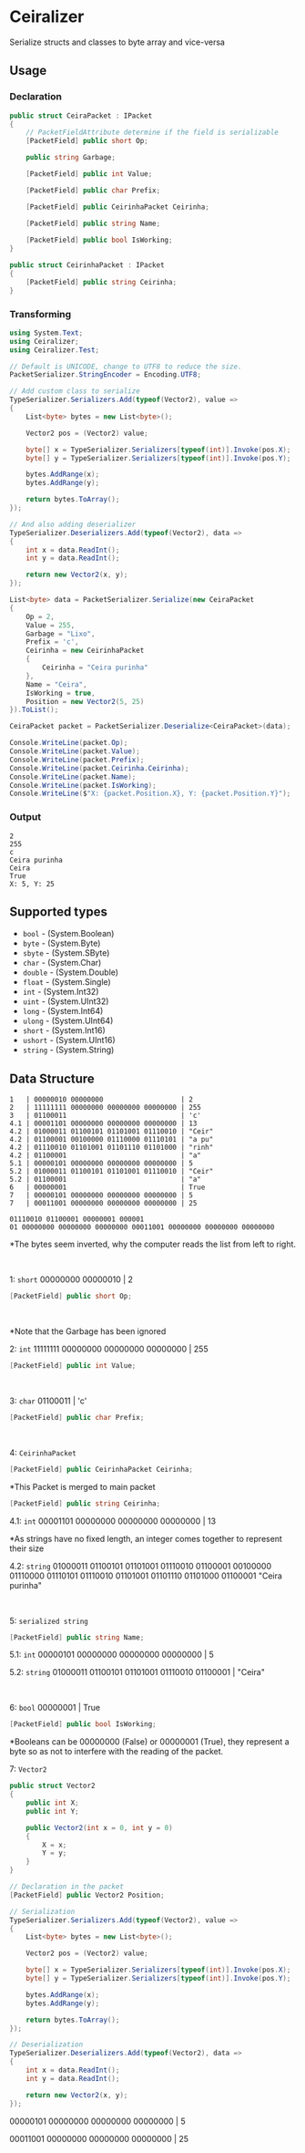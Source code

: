# Ceiralizer

Serialize structs and classes to byte array and vice-versa

## Usage

### Declaration
```c#
public struct CeiraPacket : IPacket
{
    // PacketFieldAttribute determine if the field is serializable
    [PacketField] public short Op;

    public string Garbage;

    [PacketField] public int Value;

    [PacketField] public char Prefix;

    [PacketField] public CeirinhaPacket Ceirinha;

    [PacketField] public string Name;
    
    [PacketField] public bool IsWorking;
}

public struct CeirinhaPacket : IPacket
{
    [PacketField] public string Ceirinha;
}
```

### Transforming
```c#
using System.Text;
using Ceiralizer;
using Ceiralizer.Test;

// Default is UNICODE, change to UTF8 to reduce the size.
PacketSerializer.StringEncoder = Encoding.UTF8;

// Add custom class to serialize
TypeSerializer.Serializers.Add(typeof(Vector2), value =>
{
    List<byte> bytes = new List<byte>();

    Vector2 pos = (Vector2) value;

    byte[] x = TypeSerializer.Serializers[typeof(int)].Invoke(pos.X);
    byte[] y = TypeSerializer.Serializers[typeof(int)].Invoke(pos.Y);

    bytes.AddRange(x);
    bytes.AddRange(y);

    return bytes.ToArray();
});

// And also adding deserializer
TypeSerializer.Deserializers.Add(typeof(Vector2), data =>
{
    int x = data.ReadInt();
    int y = data.ReadInt();

    return new Vector2(x, y);
});

List<byte> data = PacketSerializer.Serialize(new CeiraPacket
{
    Op = 2,
    Value = 255,
    Garbage = "Lixo",
    Prefix = 'c',
    Ceirinha = new CeirinhaPacket
    {
        Ceirinha = "Ceira purinha"
    },
    Name = "Ceira",
    IsWorking = true,
    Position = new Vector2(5, 25)
}).ToList();

CeiraPacket packet = PacketSerializer.Deserialize<CeiraPacket>(data);

Console.WriteLine(packet.Op);
Console.WriteLine(packet.Value);
Console.WriteLine(packet.Prefix);
Console.WriteLine(packet.Ceirinha.Ceirinha);
Console.WriteLine(packet.Name);
Console.WriteLine(packet.IsWorking);
Console.WriteLine($"X: {packet.Position.X}, Y: {packet.Position.Y}");
```

### Output
```text
2
255
c
Ceira purinha
Ceira
True
X: 5, Y: 25
```

## Supported types

- `bool` - (System.Boolean)
- `byte` - (System.Byte)
- `sbyte` - (System.SByte)
- `char` - (System.Char)
- `double` - (System.Double)
- `float` - (System.Single)
- `int` - (System.Int32)
- `uint` - (System.UInt32)
- `long` - (System.Int64)
- `ulong` - (System.UInt64)
- `short` - (System.Int16)
- `ushort` - (System.UInt16)
- `string` - (System.String)

## Data Structure

```text
1   | 00000010 00000000                   | 2
2   | 11111111 00000000 00000000 00000000 | 255
3   | 01100011                            | 'c'
4.1 | 00001101 00000000 00000000 00000000 | 13
4.2 | 01000011 01100101 01101001 01110010 | "Ceir"
4.2 | 01100001 00100000 01110000 01110101 | "a pu"
4.2 | 01110010 01101001 01101110 01101000 | "rinh"
4.2 | 01100001                            | "a"
5.1 | 00000101 00000000 00000000 00000000 | 5
5.2 | 01000011 01100101 01101001 01110010 | "Ceir"
5.2 | 01100001                            | "a"
6   | 00000001                            | True
7   | 00000101 00000000 00000000 00000000 | 5
7   | 00011001 00000000 00000000 00000000 | 25

01110010 01100001 00000001 000001
01 00000000 00000000 00000000 00011001 00000000 00000000 00000000
```

*The bytes seem inverted, why the computer reads the list from left to right.

<br/>

1: `short` 00000000 00000010 | 2 
```c#
[PacketField] public short Op;
```

<br/>

*Note that the Garbage has been ignored

2: `int` 11111111 00000000 00000000 00000000 | 255
```c#
[PacketField] public int Value;
```

<br/>

3: `char` 01100011 | 'c'
```c#
[PacketField] public char Prefix;
```

<br/>

4: `CeirinhaPacket`
```c#
[PacketField] public CeirinhaPacket Ceirinha;
```

*This Packet is merged to main packet

```c#
[PacketField] public string Ceirinha;
```

4.1: `int` 00001101 00000000 00000000 00000000 | 13

*As strings have no fixed length, an integer comes together to represent their size

4.2: `string` 01000011 01100101 01101001 01110010 01100001 00100000 01110000 01110101 01110010 01101001 01101110 01101000 01100001 "Ceira purinha"

<br/>

5: `serialized string`
```c#
[PacketField] public string Name;
```

5.1: `int` 00000101 00000000 00000000 00000000 | 5

5.2: `string` 01000011 01100101 01101001 01110010 01100001 | "Ceira"

<br/>

6: `bool` 00000001 | True
```c#
[PacketField] public bool IsWorking;
```

*Booleans can be 00000000 (False) or 00000001 (True), they represent a byte so as not to interfere with the reading of the packet.

7: `Vector2`
```c#
public struct Vector2
{
    public int X;
    public int Y;

    public Vector2(int x = 0, int y = 0)
    {
        X = x;
        Y = y;
    }
}

// Declaration in the packet
[PacketField] public Vector2 Position;

// Serialization
TypeSerializer.Serializers.Add(typeof(Vector2), value =>
{
    List<byte> bytes = new List<byte>();

    Vector2 pos = (Vector2) value;

    byte[] x = TypeSerializer.Serializers[typeof(int)].Invoke(pos.X);
    byte[] y = TypeSerializer.Serializers[typeof(int)].Invoke(pos.Y);

    bytes.AddRange(x);
    bytes.AddRange(y);

    return bytes.ToArray();
});

// Deserialization
TypeSerializer.Deserializers.Add(typeof(Vector2), data =>
{
    int x = data.ReadInt();
    int y = data.ReadInt();

    return new Vector2(x, y);
});
```

00000101 00000000 00000000 00000000 | 5

00011001 00000000 00000000 00000000 | 25